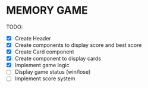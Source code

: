 # MEMORY GAME

TODO:

- [x] Create Header
- [x] Create components to display score and best score
- [x] Create Card component
- [x] Create component to display cards
- [x] Implement game logic
- [ ] Display game status (win/lose)
- [ ] Implement score system
